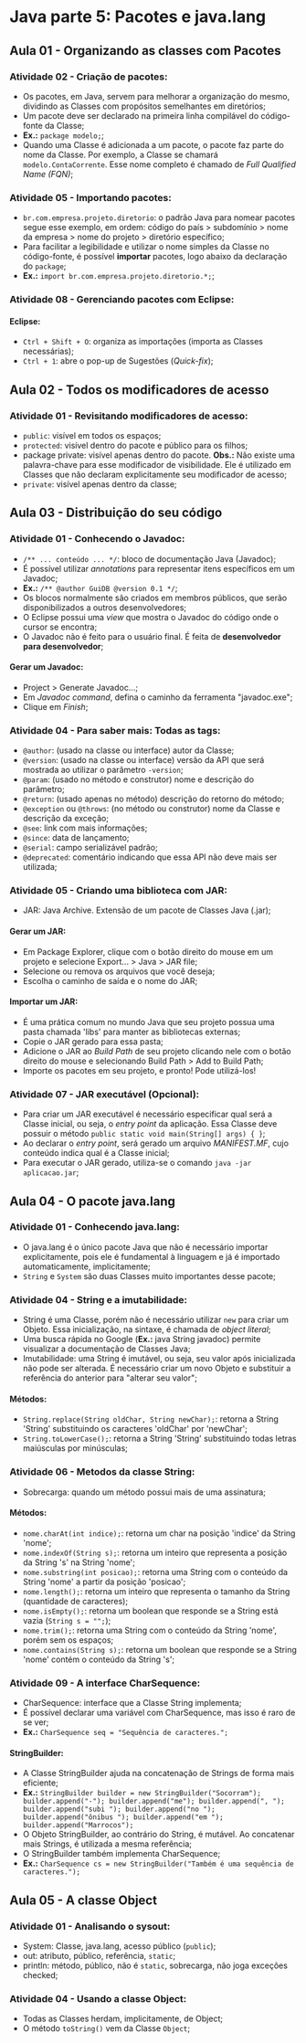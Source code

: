 # Java parte 5: Pacotes e java.lang

## Aula 01 - Organizando as classes com Pacotes

### Atividade 02 - Criação de pacotes:

- Os pacotes, em Java, servem para melhorar a organização do mesmo, dividindo as Classes com propósitos semelhantes em diretórios;
- Um pacote deve ser declarado na primeira linha compilável do código-fonte da Classe;
- **Ex.:** `package modelo;`;
- Quando uma Classe é adicionada a um pacote, o pacote faz parte do nome da Classe. Por exemplo, a Classe se chamará `modelo.ContaCorrente`. Esse nome completo é chamado de *Full Qualified Name (FQN)*;

### Atividade 05 - Importando pacotes:

- `br.com.empresa.projeto.diretorio`: o padrão Java para nomear pacotes segue esse exemplo, em ordem: código do país > subdomínio > nome da empresa > nome do projeto > diretório específico;
- Para facilitar a legibilidade e utilizar o nome simples da Classe no código-fonte, é possível **importar** pacotes, logo abaixo da declaração do `package`;
- **Ex.:** `import br.com.empresa.projeto.diretorio.*;`;

### Atividade 08 - Gerenciando pacotes com Eclipse:

#### Eclipse:

- `Ctrl + Shift + O`: organiza as importações (importa as Classes necessárias);
- `Ctrl + 1`: abre o pop-up de Sugestões (*Quick-fix*);


## Aula 02 - Todos os modificadores de acesso

### Atividade 01 - Revisitando modificadores de acesso:

- `public`: visível em todos os espaços;
- `protected`: visível dentro do pacote e público para os filhos;
- package private: visível apenas dentro do pacote. **Obs.:** Não existe uma palavra-chave para esse modificador de visibilidade. Ele é utilizado em Classes que não declaram explicitamente seu modificador de acesso;
- `private`: visível apenas dentro da classe;


## Aula 03 - Distribuição do seu código

### Atividade 01 - Conhecendo o Javadoc:

- `/** ... conteúdo ... */`: bloco de documentação Java (Javadoc);
- É possível utilizar *annotations* para representar itens específicos em um Javadoc;
- **Ex.:** `/** @author GuiDB @version 0.1 */`;
- Os blocos normalmente são criados em membros públicos, que serão disponibilizados a outros desenvolvedores;
- O Eclipse possui uma *view* que mostra o Javadoc do código onde o cursor se encontra;
- O Javadoc não é feito para o usuário final. É feita de **desenvolvedor para desenvolvedor**;

#### Gerar um Javadoc:

- Project > Generate Javadoc...;
- Em *Javadoc command*, defina o caminho da ferramenta "javadoc.exe";
- Clique em *Finish*;

### Atividade 04 - Para saber mais: Todas as tags:

- `@author`: (usado na classe ou interface) autor da Classe;
- `@version`: (usado na classe ou interface) versão da API que será mostrada ao utilizar o parâmetro `-version`;
- `@param`: (usado no método e construtor) nome e descrição do parâmetro;
- `@return`: (usado apenas no método) descrição do retorno do método;
- `@exception` ou `@throws`: (no método ou construtor) nome da Classe e descrição da exceção;
- `@see`: link com mais informações;
- `@since`: data de lançamento;
- `@serial`: campo serializável padrão;
- `@deprecated`: comentário indicando que essa API não deve mais ser utilizada;

### Atividade 05 - Criando uma biblioteca com JAR:

- JAR: Java Archive. Extensão de um pacote de Classes Java (.jar);

#### Gerar um JAR:

- Em Package Explorer, clique com o botão direito do mouse em um projeto e selecione Export... > Java > JAR file;
- Selecione ou remova os arquivos que você deseja;
- Escolha o caminho de saída e o nome do JAR;

#### Importar um JAR:

- É uma prática comum no mundo Java que seu projeto possua uma pasta chamada 'libs' para manter as bibliotecas externas;
- Copie o JAR gerado para essa pasta;
- Adicione o JAR ao *Build Path* de seu projeto clicando nele com o botão direito do mouse e selecionando Build Path > Add to Build Path;
- Importe os pacotes em seu projeto, e pronto! Pode utilizá-los!

### Atividade 07 - JAR executável (Opcional):

- Para criar um JAR executável é necessário especificar qual será a Classe inicial, ou seja, o *entry point* da aplicação. Essa Classe deve possuir o método `public static void main(String[] args) { }`;
- Ao declarar o *entry point*, será gerado um arquivo *MANIFEST.MF*, cujo conteúdo indica qual é a Classe inicial;
- Para executar o JAR gerado, utiliza-se o comando `java -jar aplicacao.jar`;


## Aula 04 - O pacote java.lang

### Atividade 01 - Conhecendo java.lang:

- O java.lang é o único pacote Java que não é necessário importar explicitamente, pois ele é fundamental à linguagem e já é importado automaticamente, implicitamente;
- `String` e `System` são duas Classes muito importantes desse pacote;

### Atividade 04 - String e a imutabilidade:

- String é uma Classe, porém não é necessário utilizar `new` para criar um Objeto. Essa inicialização, na sintaxe, é chamada de *object literal*;
- Uma busca rápida no Google (**Ex.:** java String javadoc) permite visualizar a documentação de Classes Java;
- Imutabilidade: uma String é imutável, ou seja, seu valor após inicializada não pode ser alterada. É necessário criar um novo Objeto e substituir a referência do anterior para "alterar seu valor";

#### Métodos:

- `String.replace(String oldChar, String newChar);`: retorna a String 'String' substituindo os caracteres 'oldChar' por 'newChar';
- `String.toLowerCase();`: retorna a String 'String' substituindo todas letras maiúsculas por minúsculas;

### Atividade 06 - Metodos da classe String:

- Sobrecarga: quando um método possui mais de uma assinatura;

#### Métodos:

- `nome.charAt(int indice);`: retorna um char na posição 'indice' da String 'nome';
- `nome.indexOf(String s);`: retorna um inteiro que representa a posição da String 's' na String 'nome';
- `nome.substring(int posicao);`: retorna uma String com o conteúdo da String 'nome' a partir da posição 'posicao';
- `nome.length();`: retorna um inteiro que representa o tamanho da String (quantidade de caracteres);
- `nome.isEmpty();`: retorna um boolean que responde se a String está vazia (`String s = "";`);
- `nome.trim();`: retorna uma String com o conteúdo da String 'nome', porém sem os espaços;
- `nome.contains(String s);`: retorna um boolean que responde se a String 'nome' contém o conteúdo da String 's';

### Atividade 09 - A interface CharSequence:

- CharSequence: interface que a Classe String implementa;
- É possível declarar uma variável com CharSequence, mas isso é raro de se ver;
- **Ex.:** `CharSequence seq = "Sequência de caracteres.";`

#### StringBuilder:

- A Classe StringBuilder ajuda na concatenação de Strings de forma mais eficiente;
- **Ex.:** `StringBuilder builder = new StringBuilder("Socorram");
builder.append("-");
builder.append("me");
builder.append(", ");
builder.append("subi ");
builder.append("no ");
builder.append("ônibus ");
builder.append("em ");
builder.append("Marrocos");`
- O Objeto StringBuilder, ao contrário do String, é mutável. Ao concatenar mais Strings, é utilizada a mesma referência;
- O StringBuilder também implementa CharSequence;
- **Ex.:** `CharSequence cs = new StringBuilder("Também é uma sequência de caracteres.");`


## Aula 05 - A classe Object

### Atividade 01 - Analisando o sysout:

- System: Classe, java.lang, acesso público (`public`);
- out: atributo, público, referência, `static`;
- println: método, público, não é `static`, sobrecarga, não joga exceções checked;

### Atividade 04 - Usando a classe Object:

- Todas as Classes herdam, implicitamente, de Object;
- O método `toString()` vem da Classe `Object`;
